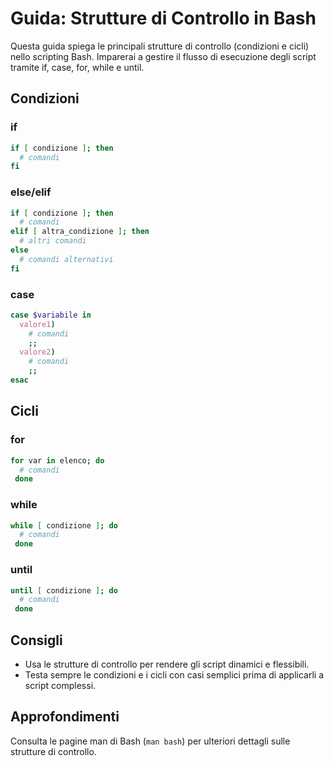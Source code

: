 # Guida: Strutture di Controllo in Bash

Questa guida spiega le principali strutture di controllo (condizioni e cicli) nello scripting Bash. Imparerai a gestire il flusso di esecuzione degli script tramite if, case, for, while e until.

## Condizioni
### if
```bash
if [ condizione ]; then
  # comandi
fi
```
### else/elif
```bash
if [ condizione ]; then
  # comandi
elif [ altra_condizione ]; then
  # altri comandi
else
  # comandi alternativi
fi
```
### case
```bash
case $variabile in
  valore1)
    # comandi
    ;;
  valore2)
    # comandi
    ;;
esac
```

## Cicli
### for
```bash
for var in elenco; do
  # comandi
 done
```
### while
```bash
while [ condizione ]; do
  # comandi
 done
```
### until
```bash
until [ condizione ]; do
  # comandi
 done
```

## Consigli
- Usa le strutture di controllo per rendere gli script dinamici e flessibili.
- Testa sempre le condizioni e i cicli con casi semplici prima di applicarli a script complessi.

## Approfondimenti
Consulta le pagine man di Bash (`man bash`) per ulteriori dettagli sulle strutture di controllo.